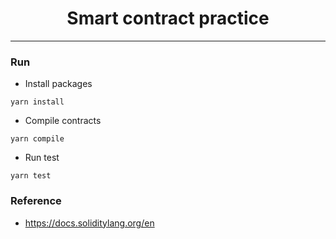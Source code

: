 <div align="center">
  <h1>Smart contract practice</h1>
</div>

---

### Run

- Install packages

```shell
yarn install
```

- Compile contracts

```shell
yarn compile
```

- Run test

```shell
yarn test
```

### Reference

- https://docs.soliditylang.org/en
